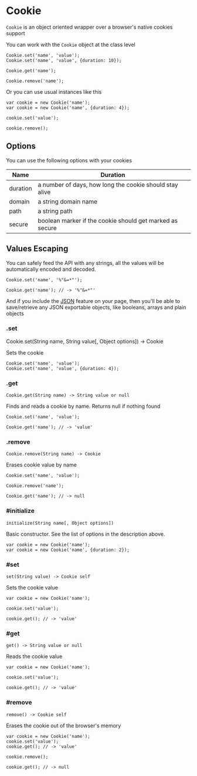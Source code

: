# Cookie

`Cookie` is an object oriented wrapper over a browser's native cookies support

You can work with the `Cookie` object at the class level

    Cookie.set('name', 'value');
    Cookie.set('name', 'value', {duration: 10});
    
    Cookie.get('name');
    
    Cookie.remove('name');

Or you can use usual instances like this

    var cookie = new Cookie('name');
    var cookie = new Cookie('name', {duration: 4});
    
    cookie.set('value');
    
    cookie.remove();

## Options

You can use the following options with your cookies

Name     | Duration                                                  |
---------|-----------------------------------------------------------|
duration | a number of days, how long the cookie should stay alive   |
domain   | a string domain name                                      |
path     | a string path                                             |
secure   | boolean marker if the cookie should get marked as secure  |
 
## Values Escaping

You can safely feed the API with any strings, all the values will be
automatically encoded and decoded.

    Cookie.set('name', '%"&=*"');
    
    Cookie.get('name'); // -> '%"&=*"'

And if you include the [JSON](/goods/json) feature on your page, then you'll
be able to save/retrieve any JSON exportable objects, like booleans, arrays
and plain objects


### .set

  Cookie.set(String name, String value[, Object options]) -> Cookie

Sets the cookie

    Cookie.set('name', 'value');
    Cookie.set('name', 'value', {duration: 4});

### .get

    Cookie.get(String name) -> String value or null

Finds and reads a cookie by name. Returns null if nothing found

    Cookie.set('name', 'value');
    
    Cookie.get('name'); // -> 'value'

### .remove

    Cookie.remove(String name) -> Cookie 

Erases cookie value by name

    Cookie.set('name', 'value');
    
    Cookie.remove('name');
    
    Cookie.get('name'); // -> null


### #initialize

    initialize(String name[, Object options])

Basic constructor. See the list of options in the description above.

    var cookie = new Cookie('name');
    var cookie = new Cookie('name', {duration: 2});


### #set

    set(String value) -> Cookie self
  
Sets the cookie value

    var cookie = new Cookie('name');
  
    cookie.set('value');
    
    cookie.get(); // -> 'value'


### #get

    get() -> String value or null
  
Reads the cookie value

    var cookie = new Cookie('name');
    
    cookie.set('value');
    
    cookie.get(); // -> 'value'


### #remove

    remove() -> Cookie self

Erases the cookie out of the browser's memory

    var cookie = new Cookie('name');
    cookie.set('value');
    cookie.get(); // -> 'value'
    
    cookie.remove();
    
    cookie.get(); // -> null
